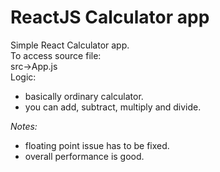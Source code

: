 <h1>ReactJS Calculator app</h1>
Simple React Calculator app.<br>
To access source file:<br>
src->App.js<br>
Logic:<br>
<ul>
  <li>basically ordinary calculator.</li>
  <li>you can add, subtract, multiply and divide.</li>
</ul>
<em>Notes:</em><br>
<ul>
  <li>floating point issue has to be fixed.</li>
  <li>overall performance is good.</li>
</ul>

